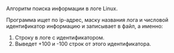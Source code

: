 Алгоритм поиска информации в логе Linux.

Программа ищет по ip-адрес, маску названия лога и числовой идентификатор информацию и записывает в файл, а именно:

1. Строку в логе с идентификатором.
2. Выведет +100 и -100 строк от этого идентификатора.
